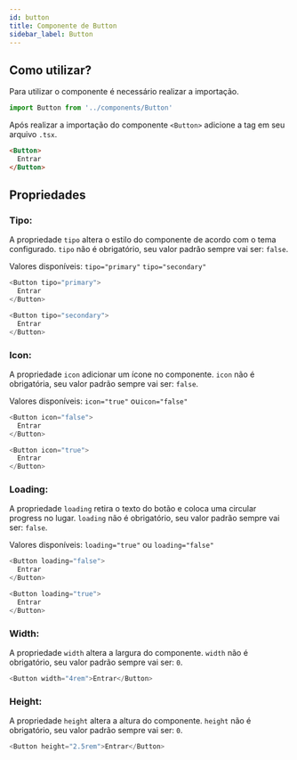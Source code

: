 ```yaml
---
id: button
title: Componente de Button
sidebar_label: Button
---
```


## Como utilizar?

Para utilizar o componente é necessário realizar a importação.


```js
import Button from '../components/Button'
```

Após realizar a importação do componente `<Button>` adicione a tag em seu arquivo `.tsx`.

```html
<Button>
  Entrar
</Button>
```

## Propriedades


### Tipo: 

A propriedade `tipo` altera o estilo do componente de acordo com o tema configurado. `tipo` não é obrigatório, seu valor padrão sempre vai ser: `false`.

Valores disponíveis: `tipo="primary"` `tipo="secondary"`

``` js
<Button tipo="primary">
  Entrar
</Button>
```

``` js
<Button tipo="secondary">
  Entrar
</Button>
```


### Icon: 

A propriedade `icon` adicionar um ícone no componente. `icon` não é obrigatória, seu valor padrão sempre vai ser: `false`.

Valores disponíveis: `icon="true"` ou`icon="false"`

``` js
<Button icon="false">
  Entrar
</Button>
```

``` js
<Button icon="true">
  Entrar
</Button>

```

### Loading: 

A propriedade `loading` retira o texto do botão e coloca uma circular progress no lugar. `loading` não é obrigatório, seu valor padrão sempre vai ser: `false`.

Valores disponíveis: `loading="true"` ou `loading="false"`

```js
<Button loading="false">
  Entrar
</Button>
```

```js
<Button loading="true">
  Entrar
</Button>
```

### Width: 

A propriedade `width` altera a largura do componente. `width` não é obrigatório, seu valor padrão sempre vai ser: `0`.

``` js
<Button width="4rem">Entrar</Button>
```

### Height: 

A propriedade `height` altera a altura do componente. `height` não é obrigatório, seu valor padrão sempre vai ser: `0`.

``` js
<Button height="2.5rem">Entrar</Button>
```
